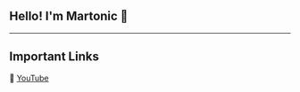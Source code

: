 ## Hello! I'm Martonic 👋

---

## Important Links

🎥 [YouTube](https://www.youtube.com/channel/UCSu3KBw1aWSYearxD7l_ZjQ)
